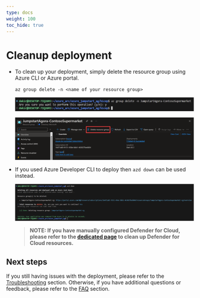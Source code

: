 ```yaml
---
type: docs
weight: 100
toc_hide: true
---
```


# Cleanup deployment

- To clean up your deployment, simply delete the resource group using Azure CLI or Azure portal.

  ```shell
  az group delete -n <name of your resource group>
  ```

  ![Screenshot showing az group delete](./img/az_group_delete.png)

  ![Screenshot showing group delete from Azure portal](./img/portal_delete.png)

- If you used Azure Developer CLI to deploy then ```azd down``` can be used instead.

  ![Screenshot showing azd down](./img/azd_down.png)

  > __NOTE: If you have manually configured Defender for Cloud, please refer to the [dedicated page](https://azurearcjumpstart.io/azure_jumpstart_ag/contoso_supermarket/arc_defender_servers/#cleanup) to clean up Defender for Cloud resources.__

## Next steps

If you still having issues with the deployment, please refer to the [Troubleshooting](https://azurearcjumpstart.io/azure_jumpstart_ag/contoso_supermarket/troubleshooting/) section. Otherwise, if you have additional questions or feedback, please refer to the [FAQ](https://azurearcjumpstart.io/azure_jumpstart_ag/faq/) section.
